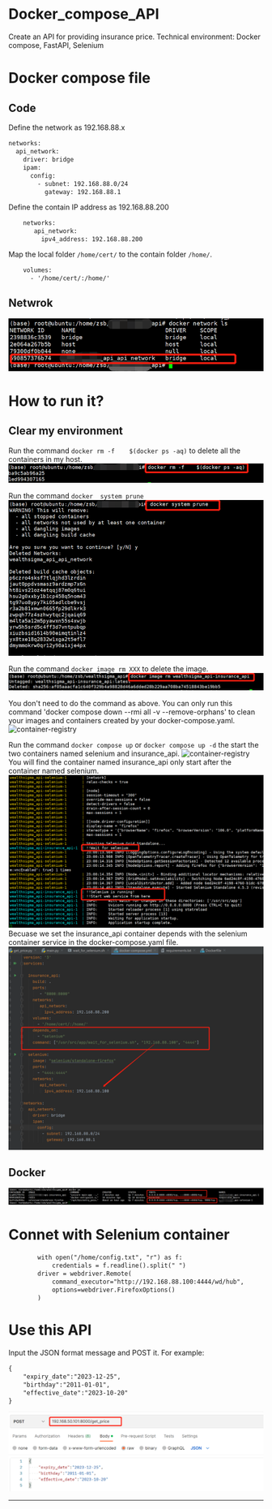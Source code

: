 # Docker_compose_API
Create an API for providing insurance price. 
Technical environment: Docker compose, FastAPI, Selenium

# Docker compose file
## Code
Define the network as 192.168.88.x
~~~
networks:
  api_network:
    driver: bridge
    ipam:
      config:
        - subnet: 192.168.88.0/24
          gateway: 192.168.88.1
~~~

Define the contain IP address as 192.168.88.200
~~~
    networks:
       api_network:
         ipv4_address: 192.168.88.200
~~~

Map the local folder `/home/cert/` to the contain folder `/home/`.
~~~
    volumes:
      - '/home/cert/:/home/'
~~~

## Netwrok
![container-registry](images/201433414-38fd095f-0b56-4359-8302-8254c8e773ee.png)


# How to run it?
## Clear my environment
Run the command `docker rm -f    $(docker ps -aq)` to delete all the containers in my host.
![container-registry](images/201497344-87fd584e-06ab-4376-94e8-4ec6c27b6e9c.png)

Run the command `docker  system prune`
![container-registry](images/201497373-1cbf0d58-a496-4afc-9d26-a85e171db45b.png)

Run the command `docker image rm XXX` to delete the image.
![container-registry](images/201497418-d459dfa0-38dc-4c26-b013-4345e0221d05.png)

You don't need to do the command as above. You can only run this command 'docker compose down --rmi all -v --remove-orphans' to clean your images and containers created by your docker-compose.yaml.
![container-registry](images/75282285/201501392-8668c50e-5ef3-46d8-a680-9ca1f84afbbc.png)


Run the command `docker compose up` or `docker compose up -d` the start the two containers named selenium and insurance_api.
![container-registry](images/75282285/201497868-0c3ac953-3d07-48f0-a793-cf7a814deb4b.png)
You will find the container named insurance_api only start after the container named selenium.
![container-registry](images/201497881-306b77c7-e2c0-49cf-8e5b-33a6a15c2430.png)
Becuase we set the insurance_api container depends with the selenium container service in the docker-compose.yaml file.
![container-registry](images/201497956-55f9a481-dc98-4ca1-ab94-3f1fc6d88d42.png)



## Docker 
![container-registry](images/201433827-6622eff1-132a-47e3-a60e-78740ad5efeb.png)


# Connet with Selenium container
~~~
        with open("/home/config.txt", "r") as f:
            credentials = f.readline().split(" ")
        driver = webdriver.Remote(
            command_executor="http://192.168.88.100:4444/wd/hub",
            options=webdriver.FirefoxOptions()
        )
~~~


# Use this API
Input the JSON format message and POST it. For example: 
~~~
{
    "expiry_date":"2023-12-25",
    "birthday":"2011-01-01",
    "effective_date":"2023-10-20"
}
~~~
![container-registry](images/201432969-a170bde7-6686-4516-a6e2-efb290900954.png)
****
